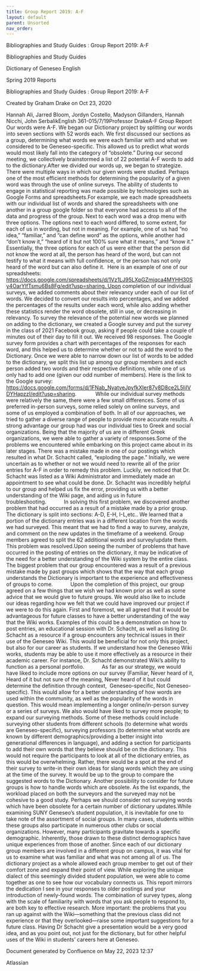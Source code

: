 ```yaml
---
title: Group Report 2019: A-F
layout: default
parent: Unsorted
nav_order:
---
```


Bibliographies and Study Guides : Group Report 2019: A-F

Bibliographies and Study Guides

Dictionary of Geneseo English

Spring 2019 Reports

Bibliographies and Study Guides : Group Report 2019: A-F

Created by  Graham Drake on Oct 23, 2020

Hannah Ali, Jarred Bloom, Jordyn Costello, Madyson Gillanders, Hannah Nicchi, John SerbalikEnglish 361-015/7/19Professor DrakeA-F Group Report Our words were A-F. We began our Dictionary project by splitting our words into seven sections with 52 words each. We first discussed our sections as a group, determining what words we were each familiar with and what we considered to be Geneseo-specific. This allowed us to predict what words would most likely fall into the category of “obsolete.” During our second meeting, we collectively brainstormed a list of 22 potential A-F words to add to the dictionary.After we divided our words up, we began to strategize. There were multiple ways in which our given words were studied. Perhaps one of the most efficient methods for determining the popularity of a given word was through the use of online surveys. The ability of students to engage in statistical reporting was made possible by technologies such as Google Forms and spreadsheets.For example, we each made spreadsheets with our individual list of words and shared the spreadsheets with one another in a group google folder so that everyone had access to all of the data and progress of the group. Next to each word was a drop menu with three options. The options next to each word differed, to some extent, for each of us in wording, but not in meaning. For example, one of us had “no idea,” “familiar,” and “can define word” as the options, while another had “don’t know it,” “heard of it but not 100% sure what it means,” and “know it.” Essentially, the three options for each of us were either that the person did not know the word at all, the person has heard of the word, but can not testify to what it means with full confidence, or the person has not only heard of the word but can also define it.  Here is an example of one of our spreadsheets: https://docs.google.com/spreadsheets/d/1Vz1LJ95LXpGZmjqca4MYHH30Sy4OarYlfTsmu6Bs8Fg/edit?usp=sharing. Upon completion of our individual surveys, we added comments about their relevancy under each of our list of words. We decided to convert our results into percentages, and we added the percentages of the results under each word, while also adding whether these statistics render the word obsolete, still in use, or decreasing in relevancy. To survey the relevance of the potential new words we planned on adding to the dictionary, we created a Google survey and put the survey in the class of 2021 Facebook group, asking if people could take a couple of minutes out of their day to fill it out. We received 98 responses. The Google survey form provides a chart with percentages of the responses for each word, and this helped us to determine whether or not to add the word to the Dictionary. Once we were able to narrow down our list of words to be added to the dictionary, we split this list up among our group members and each person added two words and their respective definitions, while one of us only had to add one (given our odd number of members). Here is the link to the Google survey: https://docs.google.com/forms/d/1FNab_NyatveJpyfkXIer87y8D8ce2L5IjIVDYHapzzI/edit?usp=sharing.             While our individual survey methods were relatively the same, there were a few small differences. Some of us preferred in-person surveys, some relied solely on online surveys, and some of us employed a combination of both. In all of our approaches, we tried to gather a diverse range of people to provide more accurate results. A strong advantage our group had was our individual ties to Greek and social organizations. Being that the majority of us are in different Greek organizations, we were able to gather a variety of responses.Some of the problems we encountered while embarking on this project came about in its later stages. There was a mistake made in one of our postings which resulted in what Dr. Schacht called, “exploding the page.” Initially, we were uncertain as to whether or not we would need to rewrite all of the prior entries for A-F in order to remedy this problem. Luckily, we noticed that Dr. Schacht was listed as a Wiki Administrator and immediately made an appointment to see what could be done. Dr. Schacht was incredibly helpful to our group and helped us fix the error, providing us with a better understanding of the Wiki page, and aiding us in future troubleshooting.            In solving this first problem, we discovered another problem that had occurred as a result of a mistake made by a prior group. The dictionary is split into sections: A-D, E-H, I-L,etc.. We learned that a portion of the dictionary entries was in a different location from the words we had surveyed. This meant that we had to find a way to survey, analyze, and comment on the new updates in the timeframe of a weekend. Group members agreed to split the 62 additional words and survey/update them. This problem was resolved.Upon seeing the number of problems that have occurred in the posting of entries on the dictionary, it may be indicative of the need for a better understanding of the Wiki system by the entire class. The biggest problem that our group encountered was a result of a previous mistake made by past groups which shows that the way that each group understands the Dictionary is important to the experience and effectiveness of groups to come.            Upon the completion of this project, our group agreed on a few things that we wish we had known prior as well as some advice that we would give to future groups. We would also like to include our ideas regarding how we felt that we could have improved our project if we were to do this again. First and foremost, we all agreed that it would be advantageous for future classes to have a better understanding of the way that the Wiki works. Examples of this could be a demonstration on how to post entries, an educational session with Dr. Schacht, as well as listing Dr. Schacht as a resource if a group encounters any technical issues in their use of the Geneseo Wiki. This would be beneficial for not only this project, but also for our career as students. If we understand how the Geneseo Wiki works, students may be able to use it more effectively as a resource in their academic career. For instance, Dr. Schacht demonstrated Wiki’s ability to function as a personal portfolio.            As far as our strategy, we would have liked to include more options on our survey (Familiar, Never heard of it, Heard of it but not sure of the meaning, Never heard of it but could determine the definition through context,  Geneseo-specific, Not Geneseo-specific). This would allow for a better understanding of how words are used within the community, as well as the popularity of the words in question. This would mean implementing a longer online/in-person survey or a series of surveys. We also would have liked to survey more people; to expand our surveying methods. Some of these methods could include surveying other students from different schools (to determine what words are Geneseo-specific), surveying professors (to determine what words are known by different demographics/providing a better insight into generational differences in language), and adding a section for participants to add their own words that they believe should be on the dictionary. This would not require the participants to look at all of the dictionary entries, as this would be overwhelming. Rather, there would be a spot at the end of their survey to write-in their own ideas for slang words which they are using at the time of the survey. It would be up to the group to compare the suggested words to the Dictionary. Another possibility to consider for future groups is how to handle words which are obsolete. As the list expands, the workload placed on both the surveyors and the surveyed may not be cohesive to a good study. Perhaps we should consider not surveying words which have been obsolete for a certain number of dictionary updates.While examining SUNY Geneseo’s student population, it is inevitable for one to take note of the assortment of social groups. In many cases, students within these groups also participate in numerous other clubs or social organizations. However, many participants gravitate towards a specific demographic. Inherently, those drawn to these distinct demographics have unique experiences from those of another. Since each of our dictionary group members are involved in a different group on campus, it was vital for us to examine what was familiar and what was not among all of us. The dictionary project as a whole allowed each group member to get out of their comfort zone and expand their point of view. While exploring the unique dialect of this seemingly divided student population, we were able to come together as one to see how our vocabulary connects us. This report mirrors the dedication I see in your responses to older postings and your introduction of newly-found words. The combination of survey types, along with the scale of familiarity with words that you ask people to respond to, are both key to effective research. More important: the problems that you ran up against with the Wiki—something that the previous class did not experience or that they overlooked—raise some important suggestions for a future class. Having Dr Schacht give a presentation would be a very good idea, and as you point out, not just for the dictionary, but for other helpful uses of the Wiki in students’ careers here at Geneseo. 

Document generated by Confluence on May 22, 2023 12:37

Atlassian
